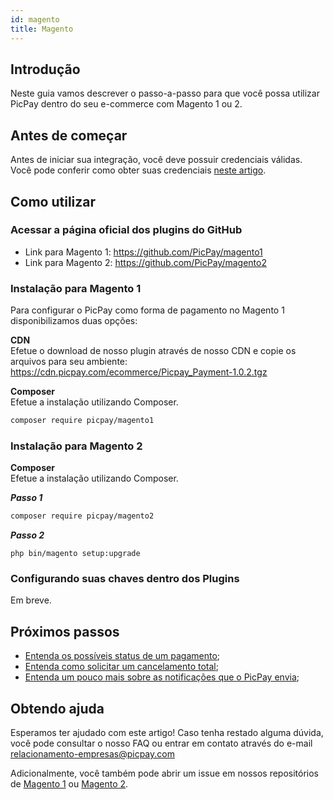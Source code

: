 ```yaml
---
id: magento
title: Magento
---
```


## Introdução

Neste guia vamos descrever o passo-a-passo para que você possa utilizar PicPay dentro do seu e-commerce com Magento 1 ou 2.

## Antes de começar

Antes de iniciar sua integração, você deve possuir credenciais válidas. Você pode conferir como obter suas credenciais [neste artigo](/checkout/intro/getting-started#antes-de-começar).

## Como utilizar

### Acessar a página oficial dos plugins do GitHub

- Link para Magento 1: https://github.com/PicPay/magento1
- Link para Magento 2: https://github.com/PicPay/magento2

### Instalação para Magento 1

Para configurar o PicPay como forma de pagamento no Magento 1 disponibilizamos duas opções:

**CDN**  
Efetue o download de nosso plugin através de nosso CDN e copie os arquivos para seu ambiente: https://cdn.picpay.com/ecommerce/Picpay_Payment-1.0.2.tgz

**Composer**  
Efetue a instalação utilizando Composer.

```bash
composer require picpay/magento1
``` 

### Instalação para Magento 2

**Composer**  
Efetue a instalação utilizando Composer.

***Passo 1***
```bash
composer require picpay/magento2
``` 
***Passo 2***
``` 
php bin/magento setup:upgrade
``` 

### Configurando suas chaves dentro dos Plugins

Em breve.

## Próximos passos

- [Entenda os possíveis status de um pagamento](/checkout/guides/order-status);
- [Entenda como solicitar um cancelamento total](/checkout/guides/cancel-order);
- [Entenda um pouco mais sobre as notificações que o PicPay envia](/checkout/guides/notifications);

## Obtendo ajuda

Esperamos ter ajudado com este artigo! Caso tenha restado alguma dúvida, você pode consultar o nosso FAQ ou entrar em contato através do e-mail relacionamento-empresas@picpay.com

Adicionalmente, você também pode abrir um issue em nossos repositórios de [Magento 1](https://github.com/PicPay/magento1/issues) ou [Magento 2](https://github.com/PicPay/magento2/issues).


